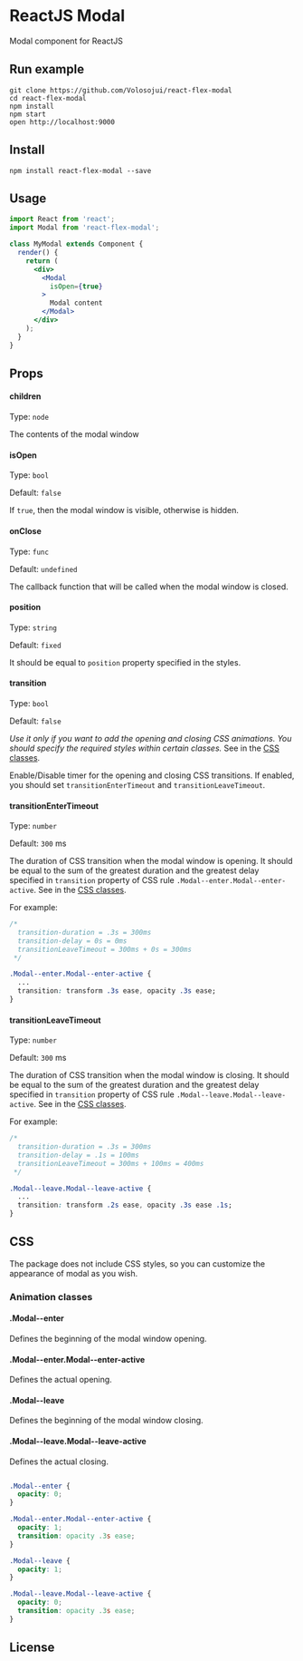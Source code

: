 # ReactJS Modal
Modal component for ReactJS

## Run example

```shell
git clone https://github.com/Volosojui/react-flex-modal
cd react-flex-modal
npm install
npm start
open http://localhost:9000
```

## Install

```shell
npm install react-flex-modal --save
```

## Usage

```jsx
import React from 'react';
import Modal from 'react-flex-modal';

class MyModal extends Component {
  render() {
    return (
      <div>
        <Modal
          isOpen={true}
        >
          Modal content
        </Modal>
      </div>
    );
  }
}

```

## Props

#### children
Type: `node`

The contents of the modal window

#### isOpen
Type: `bool`

Default: `false`

If `true`, then the modal window is visible, otherwise is hidden.

#### onClose
Type: `func`

Default: `undefined`

The callback function that will be called when the modal window is closed.

#### position
Type: `string`

Default: `fixed`

It should be equal to `position` property specified in the styles.

#### transition
Type: `bool`

Default: `false`

*Use it only if you want to add the opening and closing CSS animations. You should specify the required styles within certain classes.* See in the [CSS classes](#css-classes).

Enable/Disable timer for the opening and closing CSS transitions. If enabled, you should set `transitionEnterTimeout` and `transitionLeaveTimeout`.

#### transitionEnterTimeout
Type: `number`

Default: `300` ms

The duration of CSS transition when the modal window is opening.
It should be equal to the sum of the greatest duration and the greatest delay specified in `transition` property of CSS rule `.Modal--enter.Modal--enter-active`. See in the [CSS classes](#css-classes).

For example:
```css
/*
  transition-duration = .3s = 300ms
  transition-delay = 0s = 0ms
  transitionLeaveTimeout = 300ms + 0s = 300ms
 */

.Modal--enter.Modal--enter-active {
  ...
  transition: transform .3s ease, opacity .3s ease;
}
```

#### transitionLeaveTimeout
Type: `number`

Default: `300` ms

The duration of CSS transition when the modal window is closing.
It should be equal to the sum of the greatest duration and the greatest delay specified in `transition` property of CSS rule `.Modal--leave.Modal--leave-active`. See in the [CSS classes](#css-classes).

For example:
```css
/*
  transition-duration = .3s = 300ms
  transition-delay = .1s = 100ms
  transitionLeaveTimeout = 300ms + 100ms = 400ms
 */

.Modal--leave.Modal--leave-active {
  ...
  transition: transform .2s ease, opacity .3s ease .1s;
}
```

## CSS

The package does not include CSS styles, so you can customize the appearance of modal as you wish.

### Animation classes

#### .Modal--enter
Defines the beginning of the modal window opening.

#### .Modal--enter.Modal--enter-active
Defines the actual opening.

#### .Modal--leave
Defines the beginning of the modal window closing.

#### .Modal--leave.Modal--leave-active
Defines the actual closing.

```css

.Modal--enter {
  opacity: 0;
}

.Modal--enter.Modal--enter-active {
  opacity: 1;
  transition: opacity .3s ease;
}

.Modal--leave {
  opacity: 1;
}

.Modal--leave.Modal--leave-active {
  opacity: 0;
  transition: opacity .3s ease;
}
```

## License